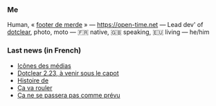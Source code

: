 ### Me

Human, « [footer de merde](https://open-time.net/post/2013/07/17/La-veritable-histoire-du-Footer-de-merde-) » — https://open-time.net — Lead dev' of [dotclear](https://git.dotclear.org/dev/dotclear), photo, moto — 🇫🇷 native, 🇬🇧 speaking, 🇪🇺 living — he/him

### Last news (in French)

<!-- BLOG-POST-LIST:START -->
- [Icônes des médias](https://open-time.net/post/2022/07/29/Icones-des-medias)
- [Dotclear 2.23, à venir sous le capot](https://open-time.net/post/2022/07/28/Dotclear-223-a-venir-sous-le-capot)
- [Histoire de](https://open-time.net/post/2022/07/27/Histoire-de)
- [Ça va rouler](https://open-time.net/post/2022/07/26/Ca-va-rouler)
- [Ça ne se passera pas comme prévu](https://open-time.net/post/2022/07/25/Ca-ne-se-passera-pas-comme-prevu)
<!-- BLOG-POST-LIST:END -->
